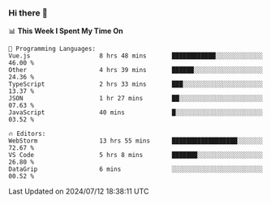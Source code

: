 ### Hi there 👋

<!--
**asdf12303116/asdf12303116** is a ✨ _special_ ✨ repository because its `README.md` (this file) appears on your GitHub profile.

Here are some ideas to get you started:

- 🔭 I’m currently working on ...
- 🌱 I’m currently learning ...
- 👯 I’m looking to collaborate on ...
- 🤔 I’m looking for help with ...
- 💬 Ask me about ...
- 📫 How to reach me: ...
- 😄 Pronouns: ...
- ⚡ Fun fact: ...
-->

<!--START_SECTION:waka-->
📊 **This Week I Spent My Time On** 

```text
💬 Programming Languages: 
Vue.js                   8 hrs 48 mins       ████████████░░░░░░░░░░░░░   46.00 % 
Other                    4 hrs 39 mins       ██████░░░░░░░░░░░░░░░░░░░   24.36 % 
TypeScript               2 hrs 33 mins       ███░░░░░░░░░░░░░░░░░░░░░░   13.37 % 
JSON                     1 hr 27 mins        ██░░░░░░░░░░░░░░░░░░░░░░░   07.63 % 
JavaScript               40 mins             █░░░░░░░░░░░░░░░░░░░░░░░░   03.52 % 

🔥 Editors: 
WebStorm                 13 hrs 55 mins      ██████████████████░░░░░░░   72.67 % 
VS Code                  5 hrs 8 mins        ███████░░░░░░░░░░░░░░░░░░   26.80 % 
DataGrip                 6 mins              ░░░░░░░░░░░░░░░░░░░░░░░░░   00.52 % 
```


 Last Updated on 2024/07/12 18:38:11 UTC
<!--END_SECTION:waka-->
